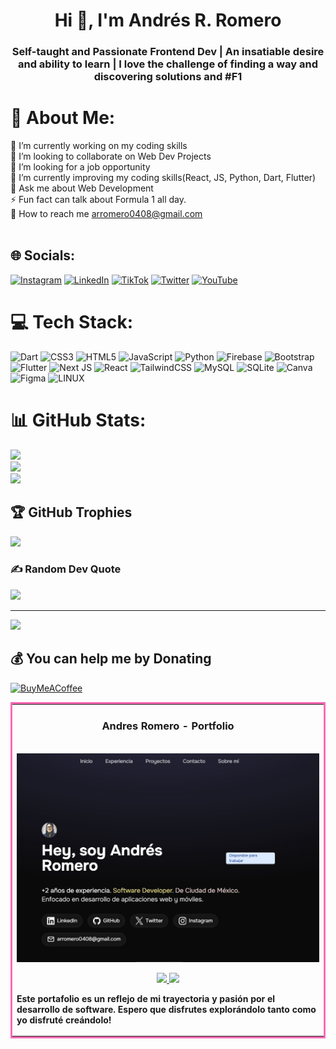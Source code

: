 <h1 align="center">Hi 👋, I'm Andrés R. Romero</h1>
<h3 align="center">Self-taught and Passionate Frontend Dev | An insatiable desire and ability to learn | I love the challenge of finding a way and discovering solutions and #F1</h3>

# 💫 About Me:
🔭 I’m currently working on my coding skills<br>👯 I’m looking to collaborate on Web Dev Projects<br>🤝 I’m looking for a job opportunity<br>🌱 I’m currently improving my coding skills(React, JS, Python, Dart, Flutter)<br>💬 Ask me about Web Development<br>⚡ Fun fact can talk about Formula 1 all day.<br>📧 How to reach me arromero0408@gmail.com<br><br>


## 🌐 Socials:
[![Instagram](https://img.shields.io/badge/Instagram-%23E4405F.svg?logo=Instagram&logoColor=white)](https://instagram.com/arromero491) [![LinkedIn](https://img.shields.io/badge/LinkedIn-%230077B5.svg?logo=linkedin&logoColor=white)](https://linkedin.com/in/arromero491) [![TikTok](https://img.shields.io/badge/TikTok-%23000000.svg?logo=TikTok&logoColor=white)](https://tiktok.com/@arromero491) [![Twitter](https://img.shields.io/badge/Twitter-%231DA1F2.svg?logo=Twitter&logoColor=white)](https://twitter.com/arromero491) [![YouTube](https://img.shields.io/badge/YouTube-%23FF0000.svg?logo=YouTube&logoColor=white)](https://youtube.com/@arromero491) 

# 💻 Tech Stack:
![Dart](https://img.shields.io/badge/dart-%230175C2.svg?style=for-the-badge&logo=dart&logoColor=white) ![CSS3](https://img.shields.io/badge/css3-%231572B6.svg?style=for-the-badge&logo=css3&logoColor=white) ![HTML5](https://img.shields.io/badge/html5-%23E34F26.svg?style=for-the-badge&logo=html5&logoColor=white) ![JavaScript](https://img.shields.io/badge/javascript-%23323330.svg?style=for-the-badge&logo=javascript&logoColor=%23F7DF1E) ![Python](https://img.shields.io/badge/python-3670A0?style=for-the-badge&logo=python&logoColor=ffdd54) ![Firebase](https://img.shields.io/badge/firebase-%23039BE5.svg?style=for-the-badge&logo=firebase) ![Bootstrap](https://img.shields.io/badge/bootstrap-%23563D7C.svg?style=for-the-badge&logo=bootstrap&logoColor=white) ![Flutter](https://img.shields.io/badge/Flutter-%2302569B.svg?style=for-the-badge&logo=Flutter&logoColor=white) ![Next JS](https://img.shields.io/badge/Next-black?style=for-the-badge&logo=next.js&logoColor=white) ![React](https://img.shields.io/badge/react-%2320232a.svg?style=for-the-badge&logo=react&logoColor=%2361DAFB) ![TailwindCSS](https://img.shields.io/badge/tailwindcss-%2338B2AC.svg?style=for-the-badge&logo=tailwind-css&logoColor=white) ![MySQL](https://img.shields.io/badge/mysql-%2300f.svg?style=for-the-badge&logo=mysql&logoColor=white) ![SQLite](https://img.shields.io/badge/sqlite-%2307405e.svg?style=for-the-badge&logo=sqlite&logoColor=white) ![Canva](https://img.shields.io/badge/Canva-%2300C4CC.svg?style=for-the-badge&logo=Canva&logoColor=white) 	![Figma](https://img.shields.io/badge/figma-%23F24E1E.svg?style=for-the-badge&logo=figma&logoColor=white) ![LINUX](https://img.shields.io/badge/Linux-FCC624?style=for-the-badge&logo=linux&logoColor=black)
# 📊 GitHub Stats:
![](https://github-readme-stats.vercel.app/api?username=arromero4&theme=dark&hide_border=false&include_all_commits=false&count_private=false)<br/>
![](https://github-readme-streak-stats.herokuapp.com/?user=arromero4&theme=dark&hide_border=false)<br/>
![](https://github-readme-stats.vercel.app/api/top-langs/?username=arromero4&theme=dark&hide_border=false&include_all_commits=false&count_private=false&layout=compact)

## 🏆 GitHub Trophies
![](https://github-profile-trophy.vercel.app/?username=arromero4&theme=monokai&no-frame=false&no-bg=true&margin-w=4)

### ✍️ Random Dev Quote
![](https://quotes-github-readme.vercel.app/api?type=horizontal&theme=dark)

---
[![](https://visitcount.itsvg.in/api?id=arromero4&icon=6&color=1)](https://visitcount.itsvg.in)

  ## 💰 You can help me by Donating
  [![BuyMeACoffee](https://img.shields.io/badge/Buy%20Me%20a%20Coffee-ffdd00?style=for-the-badge&logo=buy-me-a-coffee&logoColor=black)](https://buymeacoffee.com/arromero491) 

  
<!-- Proudly created with GPRM ( https://gprm.itsvg.in ) -->

    
<table bordercolor="#ff69b4">

  <tr>
    <td width="50%" valign="top">
      <h3 align="center">Andres Romero - Portfolio</h3>
        <br />
        <a target="_blank" href="#">
            <img src="https://github.com/arromero4/arromero-portfolio/blob/main/public/projects/project-portfolio-arromero.jpg" width="100%" alt="arromero"/>
        </a>
        <br />
        <p align="center">

  <a href="https://github.com/arromero4/arromero-portfolio" target="_blank">
    <img src="https://img.shields.io/static/v1?label=|&message=REPO&color=ff69b4&style=plastic&logo=github&logo-color=white"/>
  </a>  
  <a href="#" target="_blank">
    <img src="https://img.shields.io/static/v1?label=|&message=WEBSITE&color=ff69b4&style=plastic&logo=wordpress&logo-color=white"/>
  </a>
      </p>
        <p><strong>Este portafolio es un reflejo de mi trayectoria y pasión por el desarrollo de software. Espero que disfrutes explorándolo tanto como yo disfruté creándolo!</p>
 </td>
   
  </tr>
</table>

